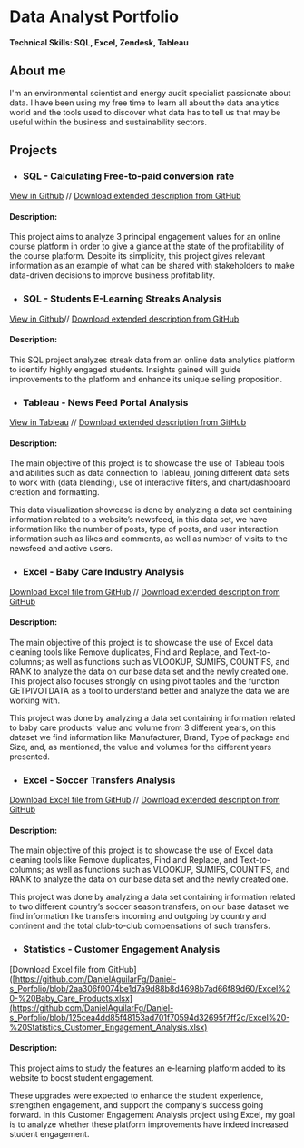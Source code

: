 # Data Analyst Portfolio

#### Technical Skills: SQL, Excel, Zendesk, Tableau

## About me

I'm an environmental scientist and energy audit specialist passionate about data. I have been using my free time to learn all about the data analytics world and the tools used to discover what data has to tell us that may be useful within the business and sustainability sectors. 

## Projects

* ### SQL - Calculating Free-to-paid conversion rate
[View in Github](https://github.com/DanielAguilarFg/Daniel-s_Porfolio/blob/6fbd1fb7c8c93e5fe4069a1b2c84d888a3639466/SQL%20Free-to-paid%20conversion%20rate) //
[Download extended description from GitHub](https://github.com/DanielAguilarFg/Daniel-s_Porfolio/blob/645f7f3bb47141cc320a1f05947b3fd6233b0de0/Project's%20Files/1.%20Project-%20Free%20to%20Paid%20Ratio%20-%20SQL.docx)

  #### Description:
  This project aims to analyze 3 principal engagement values for an online course platform in order to give a glance at the state of the profitability of the course platform. Despite its simplicity, this project gives relevant information as an example of what can be shared with stakeholders to make data-driven decisions to improve business profitability. 

* ### SQL - Students E-Learning Streaks Analysis
[View in Github](https://github.com/DanielAguilarFg/Daniel-s_Porfolio/blob/a54ebf9cb1a01c918c1518a8a6d64b9aa3b6edd0/SQL-%20Students_Streaks_Analysis)//
[Download extended description from GitHub](https://github.com/DanielAguilarFg/Daniel-s_Porfolio/blob/a54ebf9cb1a01c918c1518a8a6d64b9aa3b6edd0/Project's%20Files/%20Project.%20Desc.%20-%20SQL-%20Student%20Streaks%20Analysis.docx)

  #### Description:
  This SQL project analyzes streak data from an online data analytics platform to identify highly engaged students. Insights gained will guide improvements to the platform and enhance its unique selling proposition.

* ### Tableau - News Feed Portal Analysis
[View in Tableau](https://public.tableau.com/views/NewsfeedAnalysisProject/NewsfeedAnalysisDashboard?:language=es-ES&:sid=&:display_count=n&:origin=viz_share_link) //
[Download extended description from GitHub](https://github.com/DanielAguilarFg/Daniel-s_Porfolio/blob/645f7f3bb47141cc320a1f05947b3fd6233b0de0/Project's%20Files/3.%20Project-%20Newsfeed%20Analysis%20-%20Tableau.docx)

  #### Description:
  The main objective of this project is to showcase the use of Tableau tools and abilities such as data connection to Tableau, joining different data sets to work with (data blending), use of interactive filters, and chart/dashboard creation and formatting. 
  
  This data visualization showcase is done by analyzing a data set containing information related to a website’s newsfeed, in this data set, we have information like the number of posts, type of posts, and user interaction information such as likes and comments, as well as number of visits to the newsfeed and active users. 

* ### Excel - Baby Care Industry Analysis
[Download Excel file from GitHub](https://github.com/DanielAguilarFg/Daniel-s_Porfolio/blob/2bac72cd5e585f0d50af461702bea6e113f8d34a/Football%20data_source.xlsx) //
[Download extended description from GitHub](https://github.com/DanielAguilarFg/Daniel-s_Porfolio/blob/645f7f3bb47141cc320a1f05947b3fd6233b0de0/Project's%20Files/4.%20Soccer%20Transfers%20Analysis%20-%20Excel.docx)

  #### Description:
  The main objective of this project is to showcase the use of Excel data cleaning tools like Remove duplicates, Find and Replace, and Text-to-columns; as well as functions such as VLOOKUP, SUMIFS, COUNTIFS, and RANK to analyze the data on our base data set and the newly created one. This project also focuses strongly on using pivot tables and the function GETPIVOTDATA as a tool to understand better and analyze the data we are working with.

  This project was done by analyzing a data set containing information related to baby care products' value and volume from 3 different years, on this dataset we find information like Manufacturer, Brand, Type of package and Size, and, as mentioned, the value and volumes for the different years presented.

* ### Excel - Soccer Transfers Analysis
[Download Excel file from GitHub](https://github.com/DanielAguilarFg/Daniel-s_Porfolio/blob/2aa306f0074be1d7a9d88b8d4698b7ad66f89d60/Excel%20-%20Baby_Care_Products.xlsx) //
[Download extended description from GitHub](https://github.com/DanielAguilarFg/Daniel-s_Porfolio/blob/2aa306f0074be1d7a9d88b8d4698b7ad66f89d60/Project's%20Files/Project%20Desc.-%20Excel-%20Baby%20Care%20Product%20Analysis.docx)

  #### Description:
  The main objective of this project is to showcase the use of Excel data cleaning tools like Remove duplicates, Find and Replace, and Text-to-columns; as well as functions such as VLOOKUP, SUMIFS, COUNTIFS, and RANK to analyze the data on our base data set and the newly created one. 

  This project was done by analyzing a data set containing information related to two different country’s soccer season transfers, on our base dataset we find information like transfers incoming and outgoing by country and continent and the total club-to-club compensations of such transfers.

* ### Statistics - Customer Engagement Analysis
[Download Excel file from GitHub]([https://github.com/DanielAguilarFg/Daniel-s_Porfolio/blob/2aa306f0074be1d7a9d88b8d4698b7ad66f89d60/Excel%20-%20Baby_Care_Products.xlsx](https://github.com/DanielAguilarFg/Daniel-s_Porfolio/blob/125cea4dd85f48153ad701f70594d32695f7ff2c/Excel%20-%20Statistics_Customer_Engagement_Analysis.xlsx)

#### Description:
  This project aims to study the features an e-learning platform added to its website to boost student engagement.
  
  These upgrades were expected to enhance the student experience, strengthen engagement, and support the company's success going forward. In this Customer Engagement Analysis project using Excel, my goal is to analyze whether these platform improvements have indeed increased student engagement.
  
  




